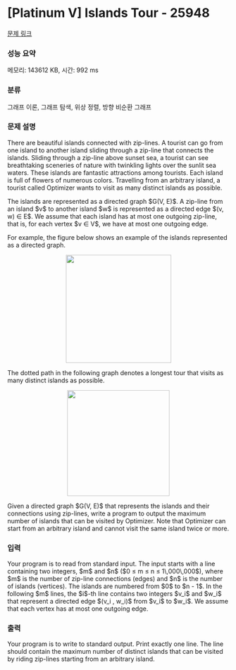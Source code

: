 # [Platinum V] Islands Tour - 25948 

[문제 링크](https://www.acmicpc.net/problem/25948) 

### 성능 요약

메모리: 143612 KB, 시간: 992 ms

### 분류

그래프 이론, 그래프 탐색, 위상 정렬, 방향 비순환 그래프

### 문제 설명

<p>There are beautiful islands connected with zip-lines. A tourist can go from one island to another island sliding through a zip-line that connects the islands. Sliding through a zip-line above sunset sea, a tourist can see breathtaking sceneries of nature with twinkling lights over the sunlit sea waters. These islands are fantastic attractions among tourists. Each island is full of flowers of numerous colors. Travelling from an arbitrary island, a tourist called Optimizer wants to visit as many distinct islands as possible.</p>

<p>The islands are represented as a directed graph $G(V, E)$. A zip-line from an island $v$ to another island $w$ is represented as a directed edge $(v, w) ∈ E$. We assume that each island has at most one outgoing zip-line, that is, for each vertex $v ∈ V$, we have at most one outgoing edge.</p>

<p>For example, the figure below shows an example of the islands represented as a directed graph.</p>

<p style="text-align: center;"><img alt="" src="" style="width: 239px; height: 245px;"></p>

<p>The dotted path in the following graph denotes a longest tour that visits as many distinct islands as possible.</p>

<p style="text-align: center;"><img alt="" src="" style="width: 232px; height: 240px;"></p>

<p>Given a directed graph $G(V, E)$ that represents the islands and their connections using zip-lines, write a program to output the maximum number of islands that can be visited by Optimizer. Note that Optimizer can start from an arbitrary island and cannot visit the same island twice or more.</p>

### 입력 

 <p>Your program is to read from standard input. The input starts with a line containing two integers, $m$ and $n$ ($0 ≤ m ≤ n ≤ 1\,000\,000$), where $m$ is the number of zip-line connections (edges) and $n$ is the number of islands (vertices). The islands are numbered from $0$ to $n - 1$. In the following $m$ lines, the $i$-th line contains two integers $v_i$ and $w_i$ that represent a directed edge $(v_i , w_i)$ from $v_i$ to $w_i$. We assume that each vertex has at most one outgoing edge.</p>

### 출력 

 <p>Your program is to write to standard output. Print exactly one line. The line should contain the maximum number of distinct islands that can be visited by riding zip-lines starting from an arbitrary island.</p>

